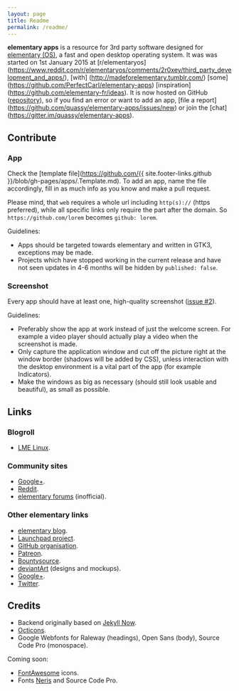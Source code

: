 ```yaml
---
layout: page
title: Readme
permalink: /readme/
---
```


**elementary apps** is a resource for 3rd party software designed for [elementary (OS)](http://elementary.io), a fast and open desktop operating system. It was was started on 1st January 2015 at [r/elementaryos] (https://www.reddit.com/r/elementaryos/comments/2r0xey/third_party_development_and_apps/), [with] (http://madeforelementary.tumblr.com/) [some] (https://github.com/PerfectCarl/elementary-apps) [inspiration] (https://github.com/elementary-fr/ideas). It is now hosted on GitHub ([repository](https://github.com/quassy/elementary-apps)), so if you find an error or want to add an app, [file a report] (https://github.com/quassy/elementary-apps/issues/new) or join the [chat] (https://gitter.im/quassy/elementary-apps).

## Contribute

### App

Check the [template file](https://github.com/{{ site.footer-links.github }}/blob/gh-pages/apps/.Template.md). To add an app, name the file accordingly, fill in as much info as you know and make a pull request.

Please mind, that `web` requires a whole url including `http(s)://` (https preferred), while all specific links only require the part after the domain. So `https://github.com/lorem` becomes `github: lorem`.

Guidelines:

 * Apps should be targeted towards elementary and written in GTK3, exceptions may be made.
 * Projects which have stopped working in the current release and have not seen updates in 4-6 months will be hidden by `published: false`.

### Screenshot

Every app should have at least one, high-quality screenshot ([issue #2](https://github.com/quassy/elementary-apps/issues/2)).

Guidelines:

 * Preferably show the app at work instead of just the welcome screen. For example a video player should actually play a video when the screenshot is made.
 * Only capture the application window and cut off the picture right at the window border (shadows will be added by CSS), unless interaction with the desktop environment is a vital part of the app (for example Indicators).
 * Make the windows as big as necessary (should still look usable and beautiful), as small as possible.

## Links

### Blogroll

* [LME Linux](http://lmelinux.net/#2016-05-07).

### Community sites

* [Google+](https://plus.google.com/communities/104613975513761463450).
* [Reddit](https://www.reddit.com/r/elementaryos).
* [elementary forums](https://elementaryforums.com) (inofficial).

### Other elementary links

* [elementary blog](http://blog.elementary.io/#2015-04-29).
* [Launchpad project](https://launchpad.net/elementary/).
* [GitHub organisation](https://github.com/elementary).
* [Patreon](https://www.patreon.com/elementary).
* [Bountysource](https://www.bountysource.com/teams/elementary/bounties).
* [deviantArt](http://elementaryos.deviantart.com/) (designs and mockups).
* [Google+](https://plus.google.com/+elementary).
* [Twitter](https://twitter.com/elementary).

## Credits

* Backend originally based on [Jekyll Now](https://github.com/barryclark/jekyll-now).
* [Octicons](https://octicons.github.com).
* Google Webfonts for Raleway (headings), Open Sans (body), Source Code Pro (monospace).

Coming soon:

* [FontAwesome](http://fontawesome.io) icons.
* Fonts [Neris](https://www.behance.net/gallery/11761457/Neris-%28free-font%29) and Source Code Pro.
